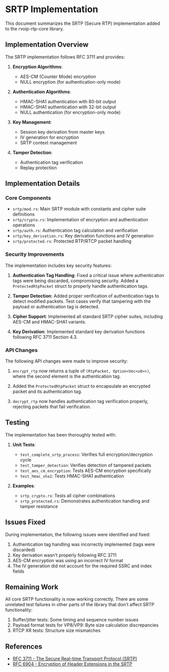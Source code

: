 # SRTP Implementation

This document summarizes the SRTP (Secure RTP) implementation added to the rvoip-rtp-core library.

## Implementation Overview

The SRTP implementation follows RFC 3711 and provides:

1. **Encryption Algorithms**:
   - AES-CM (Counter Mode) encryption
   - NULL encryption (for authentication-only mode)

2. **Authentication Algorithms**:
   - HMAC-SHA1 authentication with 80-bit output
   - HMAC-SHA1 authentication with 32-bit output
   - NULL authentication (for encryption-only mode)

3. **Key Management**:
   - Session key derivation from master keys
   - IV generation for encryption
   - SRTP context management

4. **Tamper Detection**:
   - Authentication tag verification
   - Replay protection

## Implementation Details

### Core Components

- `srtp/mod.rs`: Main SRTP module with constants and cipher suite definitions
- `srtp/crypto.rs`: Implementation of encryption and authentication operations
- `srtp/auth.rs`: Authentication tag calculation and verification
- `srtp/key_derivation.rs`: Key derivation functions and IV generation
- `srtp/protected.rs`: Protected RTP/RTCP packet handling

### Security Improvements

The implementation includes key security features:

1. **Authentication Tag Handling**: Fixed a critical issue where authentication tags were being discarded, compromising security. Added a `ProtectedRtpPacket` struct to properly handle authentication tags.

2. **Tamper Detection**: Added proper verification of authentication tags to detect modified packets. Test cases verify that tampering with the payload or authentication tag is detected.

3. **Cipher Support**: Implemented all standard SRTP cipher suites, including AES-CM and HMAC-SHA1 variants.

4. **Key Derivation**: Implemented standard key derivation functions following RFC 3711 Section 4.3.

### API Changes

The following API changes were made to improve security:

1. `encrypt_rtp` now returns a tuple of `(RtpPacket, Option<Vec<u8>>)`, where the second element is the authentication tag.

2. Added the `ProtectedRtpPacket` struct to encapsulate an encrypted packet and its authentication tag.

3. `decrypt_rtp` now handles authentication tag verification properly, rejecting packets that fail verification.

## Testing

The implementation has been thoroughly tested with:

1. **Unit Tests**:
   - `test_complete_srtp_process`: Verifies full encryption/decryption cycle
   - `test_tamper_detection`: Verifies detection of tampered packets
   - `test_aes_cm_encryption`: Tests AES-CM encryption specifically
   - `test_hmac_sha1`: Tests HMAC-SHA1 authentication

2. **Examples**:
   - `srtp_crypto.rs`: Tests all cipher combinations
   - `srtp_protected.rs`: Demonstrates authentication handling and tamper resistance

## Issues Fixed

During implementation, the following issues were identified and fixed:

1. Authentication tag handling was incorrectly implemented (tags were discarded)
2. Key derivation wasn't properly following RFC 3711
3. AES-CM encryption was using an incorrect IV format
4. The IV generation did not account for the required SSRC and index fields

## Remaining Work

All core SRTP functionality is now working correctly. There are some unrelated test failures in other parts of the library that don't affect SRTP functionality:

1. Buffer/jitter tests: Some timing and sequence number issues
2. Payload format tests for VP8/VP9: Byte size calculation discrepancies
3. RTCP XR tests: Structure size mismatches

## References

- [RFC 3711 - The Secure Real-time Transport Protocol (SRTP)](https://tools.ietf.org/html/rfc3711)
- [RFC 6904 - Encryption of Header Extensions in the SRTP](https://tools.ietf.org/html/rfc6904) 